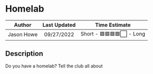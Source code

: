 # Homelab

|  Author  | Last Updated |       Time Estimate        |
| :------: | :----------: | :------------------------: |
| Jason Howe |  09/27/2022  | Short - 🟩🟩🟩🟩⬜️ - Long |

## Description

Do you have a homelab? Tell the club all about
